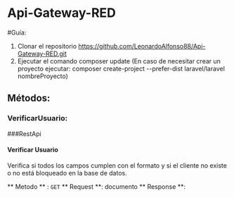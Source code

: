 # Api-Gateway-RED

#Guía:
1. Clonar el repositorio https://github.com/LeonardoAlfonso88/Api-Gateway-RED.git
2. Ejecutar el comando composer update
(En caso de necesitar crear un proyecto ejecutar: composer create-project --prefer-dist laravel/laravel nombreProyecto)


## Métodos:
### VerificarUsuario: 



###RestApi

#### Verificar Usuario

Verifica si todos los campos cumplen con el formato y si el cliente no existe o no está bloqueado en la base de datos.

** Metodo ** : `GET`
** Request **: documento
** Response **: 
